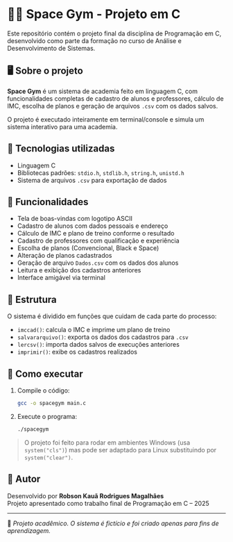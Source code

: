 
# 🏋️‍♂️ Space Gym - Projeto em C

Este repositório contém o projeto final da disciplina de Programação em C, desenvolvido como parte da formação no curso de Análise e Desenvolvimento de Sistemas.

## 🖥️ Sobre o projeto

**Space Gym** é um sistema de academia feito em linguagem C, com funcionalidades completas de cadastro de alunos e professores, cálculo de IMC, escolha de planos e geração de arquivos `.csv` com os dados salvos.

O projeto é executado inteiramente em terminal/console e simula um sistema interativo para uma academia.

## 🔧 Tecnologias utilizadas

- Linguagem C
- Bibliotecas padrões: `stdio.h`, `stdlib.h`, `string.h`, `unistd.h`
- Sistema de arquivos `.csv` para exportação de dados

## 📌 Funcionalidades

- Tela de boas-vindas com logotipo ASCII
- Cadastro de alunos com dados pessoais e endereço
- Cálculo de IMC e plano de treino conforme o resultado
- Cadastro de professores com qualificação e experiência
- Escolha de planos (Convencional, Black e Space)
- Alteração de planos cadastrados
- Geração de arquivo `Dados.csv` com os dados dos alunos
- Leitura e exibição dos cadastros anteriores
- Interface amigável via terminal

## 📂 Estrutura

O sistema é dividido em funções que cuidam de cada parte do processo:
- `imccad()`: calcula o IMC e imprime um plano de treino
- `salvararquivo()`: exporta os dados dos cadastros para `.csv`
- `lercsv()`: importa dados salvos de execuções anteriores
- `imprimir()`: exibe os cadastros realizados

## 🚀 Como executar

1. Compile o código:
   ```bash
   gcc -o spacegym main.c
   ```

2. Execute o programa:
   ```bash
   ./spacegym
   ```

> O projeto foi feito para rodar em ambientes Windows (usa `system("cls")`) mas pode ser adaptado para Linux substituindo por `system("clear")`.

## 🙋 Autor

Desenvolvido por **Robson Kauã Rodrigues Magalhães**  
Projeto apresentado como trabalho final de Programação em C – 2025

---

📌 _Projeto acadêmico. O sistema é fictício e foi criado apenas para fins de aprendizagem._
